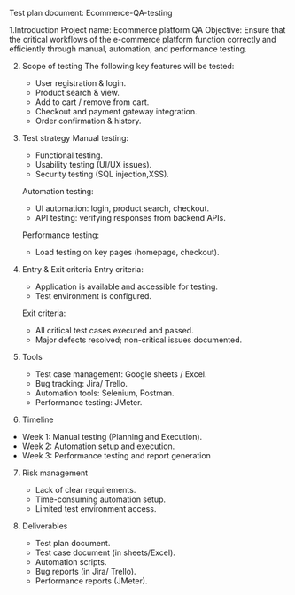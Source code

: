 Test plan document: Ecommerce-QA-testing


1.Introduction
  Project name: Ecommerce platform QA
  Objective: Ensure that the critical workflows of the e-commerce platform function correctly and efficiently through manual, automation, and performance testing.

2. Scope of testing
   The following key features will be tested:
     * User registration & login.
     * Product search & view.
     * Add to cart / remove from cart.
     * Checkout and payment gateway integration.
     * Order confirmation & history.
  
3. Test strategy
   Manual testing:
     - Functional testing.
     - Usability testing (UI/UX issues).
     - Security testing (SQL injection,XSS).
       
   Automation testing:
     - UI automation: login, product search, checkout.
     - API testing: verifying responses from backend APIs.

   Performance testing:
     - Load testing on key pages (homepage, checkout).
  
4. Entry & Exit criteria
   Entry criteria:
     - Application is available and accessible for testing.
     - Test environment is configured.

    Exit criteria:
     - All critical test cases executed and passed.
     - Major defects resolved; non-critical issues documented.
  
5. Tools
   - Test case management: Google sheets / Excel.
   - Bug tracking: Jira/ Trello.
   - Automation tools: Selenium, Postman.
   - Performance testing: JMeter.
  
6. Timeline
  - Week 1: Manual testing (Planning and Execution).
  - Week 2: Automation setup and execution.
  - Week 3: Performance testing and report generation

7. Risk management
   - Lack of clear requirements.
   - Time-consuming automation setup.
   - Limited test environment access.

8. Deliverables
   - Test plan document.
   - Test case document (in sheets/Excel).
   - Automation scripts.
   - Bug reports (in Jira/ Trello).
   - Performance reports (JMeter).
